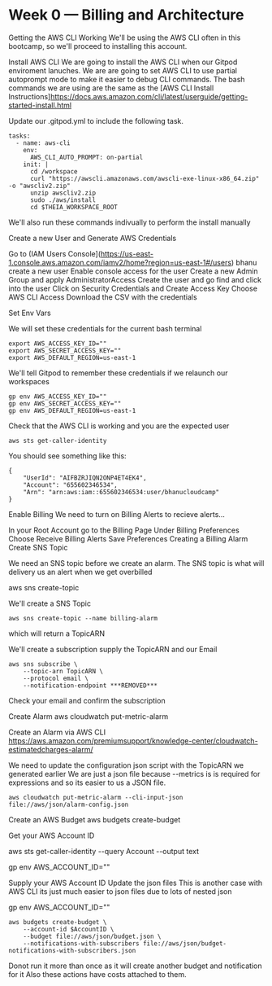 # Week 0 — Billing and Architecture


Getting the AWS CLI Working
We'll be using the AWS CLI often in this bootcamp, so we'll proceed to installing this account.

Install AWS CLI
We are going to install the AWS CLI when our Gitpod enviroment lanuches.
We are are going to set AWS CLI to use partial autoprompt mode to make it easier to debug CLI commands.
The bash commands we are using are the same as the [AWS CLI Install Instructions]https://docs.aws.amazon.com/cli/latest/userguide/getting-started-install.html

Update our .gitpod.yml to include the following task.
```
tasks:
  - name: aws-cli
    env:
      AWS_CLI_AUTO_PROMPT: on-partial
    init: |
      cd /workspace
      curl "https://awscli.amazonaws.com/awscli-exe-linux-x86_64.zip" -o "awscliv2.zip"
      unzip awscliv2.zip
      sudo ./aws/install
      cd $THEIA_WORKSPACE_ROOT
```

We'll also run these commands indivually to perform the install manually

Create a new User and Generate AWS Credentials

Go to (IAM Users Console](https://us-east-1.console.aws.amazon.com/iamv2/home?region=us-east-1#/users) bhanu create a new user
Enable console access for the user
Create a new Admin Group and apply AdministratorAccess
Create the user and go find and click into the user
Click on Security Credentials and Create Access Key
Choose AWS CLI Access
Download the CSV with the credentials

Set Env Vars

We will set these credentials for the current bash terminal
```
export AWS_ACCESS_KEY_ID=""
export AWS_SECRET_ACCESS_KEY=""
export AWS_DEFAULT_REGION=us-east-1
```

We'll tell Gitpod to remember these credentials if we relaunch our workspaces
```
gp env AWS_ACCESS_KEY_ID=""
gp env AWS_SECRET_ACCESS_KEY=""
gp env AWS_DEFAULT_REGION=us-east-1
```
Check that the AWS CLI is working and you are the expected user

```
aws sts get-caller-identity
```

You should see something like this:

```
{
    "UserId": "AIFBZRJIQN2ONP4ET4EK4",
    "Account": "655602346534",
    "Arn": "arn:aws:iam::655602346534:user/bhanucloudcamp"
}
```
Enable Billing
We need to turn on Billing Alerts to recieve alerts...

In your Root Account go to the Billing Page
Under Billing Preferences Choose Receive Billing Alerts
Save Preferences
Creating a Billing Alarm
Create SNS Topic




We need an SNS topic before we create an alarm.
The SNS topic is what will delivery us an alert when we get overbilled

aws sns create-topic


We'll create a SNS Topic
```
aws sns create-topic --name billing-alarm
```
which will return a TopicARN

We'll create a subscription supply the TopicARN and our Email
```
aws sns subscribe \
    --topic-arn TopicARN \
    --protocol email \
    --notification-endpoint ***REMOVED***
```
Check your email and confirm the subscription

Create Alarm
aws cloudwatch put-metric-alarm


Create an Alarm via AWS CLI
https://aws.amazon.com/premiumsupport/knowledge-center/cloudwatch-estimatedcharges-alarm/

We need to update the configuration json script with the TopicARN we generated earlier
We are just a json file because --metrics is is required for expressions and so its easier to us a JSON file.
```
aws cloudwatch put-metric-alarm --cli-input-json file://aws/json/alarm-config.json
```





Create an AWS Budget
aws budgets create-budget

Get your AWS Account ID

aws sts get-caller-identity --query Account --output text

gp env AWS_ACCOUNT_ID=""

Supply your AWS Account ID
Update the json files
This is another case with AWS CLI its just much easier to json files due to lots of nested json

gp env AWS_ACCOUNT_ID=""
```
aws budgets create-budget \
    --account-id $AccountID \
    --budget file://aws/json/budget.json \
    --notifications-with-subscribers file://aws/json/budget-notifications-with-subscribers.json
```

Donot run it more than once as it will create another budget and notification for it
Also these actions have costs attached to them.
